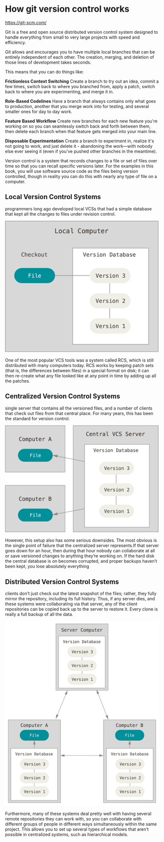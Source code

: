 # How git version control works

https://git-scm.com/

Git is a free and open source distributed version control system designed to handle everything from small to very large projects with speed and efficiency.

Git allows and encourages you to have multiple local branches that can be entirely independent of each other. The creation, merging, and deletion of those lines of development takes seconds.

This means that you can do things like:

**Frictionless Context Switching**
Create a branch to try out an idea, commit a few times, switch back to where you branched from, apply a patch, switch back to where you are experimenting, and merge it in.

**Role-Based Codelines**
Have a branch that always contains only what goes to production, another that you merge work into for testing, and several smaller ones for day to day work.

**Feature Based Workflow**
Create new branches for each new feature you're working on so you can seamlessly switch back and forth between them, then delete each branch when that feature gets merged into your main line.

**Disposable Experimentation**
Create a branch to experiment in, realize it's not going to work, and just delete it - abandoning the work—with nobody else ever seeing it (even if you've pushed other branches in the meantime).

Version control is a system that records changes to a file or set of files over time so that you can recall specific versions later. For the examples in this book, you will use software source code as the files being version controlled, though in reality you can do this with nearly any type of file on a computer.

## Local Version Control Systems

programmers long ago developed local VCSs that had a simple database that kept all the changes to files under revision control.

![Local version control System](../HTML5%20basics/local-version-control.png)

One of the most popular VCS tools was a system called RCS, which is still distributed with many computers today. RCS works by keeping patch sets (that is, the differences between files) in a special format on disk; it can then re-create what any file looked like at any point in time by adding up all the patches.

## Centralized Version Control Systems

single server that contains all the versioned files, and a number of clients that check out files from that central place. For many years, this has been the standard for version control.

![Centralized version control System](../HTML5%20basics/centralised-version-control.png)

However, this setup also has some serious downsides. The most obvious is the single point of failure that the centralized server represents.If that server goes down for an hour, then during that hour nobody can collaborate at all or save versioned changes to anything they’re working on. If the hard disk the central database is on becomes corrupted, and proper backups haven’t been kept, you lose absolutely everything

## Distributed Version Control Systems

clients don’t just check out the latest snapshot of the files; rather, they fully mirror the repository, including its full history. Thus, if any server dies, and these systems were collaborating via that server, any of the client repositories can be copied back up to the server to restore it. Every clone is really a full backup of all the data.

![Distributed version control System](../HTML5%20basics/distributed-version-control.png)

Furthermore, many of these systems deal pretty well with having several remote repositories they can work with, so you can collaborate with different groups of people in different ways simultaneously within the same project. This allows you to set up several types of workflows that aren’t possible in centralized systems, such as hierarchical models.
